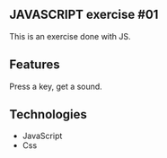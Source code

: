 ## JAVASCRIPT exercise #01

This is an exercise done with JS.

## Features
Press a key, get a sound.

## Technologies
* JavaScript
* Css
